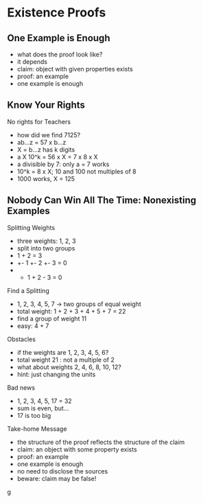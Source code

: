 Existence Proofs
===========

One Example is Enough
--------

* what does the proof look like?
* it depends 
* claim: object with given properties exists
* proof: an example
* one example is enough

Know Your Rights
-----------

No rights for Teachers
* how did we find 7125?
* ab...z = 57 x b...z
* X = b...z has k digits
* a X 10^k = 56 x X = 7 x 8 x X
* a divisible by 7: only a = 7 works
* 10^k = 8 x X; 10 and 100 not multiples of 8
* 1000 works, X = 125

Nobody Can Win All The Time: Nonexisting Examples
-----------
Splitting Weights
* three weights: 1, 2, 3
* split into two groups
* 1 + 2 = 3
* +- 1 +- 2 +- 3 = 0
* + 1 + 2 - 3 = 0

Find a Splitting
* 1, 2, 3, 4, 5, 7 -> two groups of equal weight
* total weight: 1 + 2 + 3 + 4 + 5 + 7 = 22
* find a group of weight 11
* easy: 4 + 7

Obstacles
* if the weights are 1, 2, 3, 4, 5, 6?
* total weight 21 : not a multiple of 2
* what about weights 2, 4, 6, 8, 10, 12?
* hint: just changing the units

Bad news
* 1, 2, 3, 4, 5, 17 = 32
* sum is even, but...
* 17 is too big

Take-home Message
* the structure of the proof reflects the structure of the claim
* claim: an object with some property exists
* proof: an example
* one example is enough
* no need to disclose the sources
* beware: claim may be false!





g
